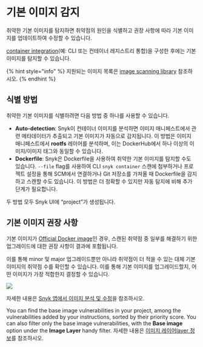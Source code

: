 # 기본 이미지 감지

취약한 기본 이미지를 탐지하면 취약점의 원인을 식별하고 권장 사항에 따라 기본 이미지를 업데이트하여 수정할 수 있습니다.

[container integration](https://docs.snyk.io/snyk-container)(예: CLI 또는 컨테이너 레지스트리 통합)을 구성한 후에는 기본 이미지를 탐지할 수 있습니다.

{% hint style="info" %}
지원되는 이미지 목록은 [image scanning library](../image-scanning-library/) 참조하시오.
{% endhint %}

## 식별 방법

취약한 기본 이미지를 식별하려면 다음 방법 중 하나를 사용할 수 있습니다.

* **Auto-detection**: Snyk이 컨테이너 이미지를 분석하면 이미지 매니페스트에서 관련 메타데이터가 추출되고 기본 이미지가 자동으로 감지됩니다. 이 방법은 이미지 매니페스트에서 **rootfs** 레이어를 분석하며, 이는 DockerHub에서 하나 이상의 이미지/이미지 태그와 동일할 수 있습니다.
* **Dockerfile**: Snyk은 Dockerfile을 사용하여 취약한 기본 이미지를 탐지할 수도 있습니다. `--file` flag를 사용하여 CLI `snyk container` 스캔에 첨부하거나 프로젝트 설정을 통해 SCM에서 연결하거나 Git 저장소를 가져올 때 Dockerfile을 감지하고 스캔할 수도 있습니다. 이 방법은 더 정확할 수 있지만 자동 탐지에 비해 추가 단계가 필요합니다.

두 방법 모두 Snyk UI에 “project”가 생성됩니다.

## 기본 이미지 권장 사항

기본 이미지가 [Official Docker image](https://docs.docker.com/docker-hub/official\_images/)인 경우, 스캔된 취약점 중 일부를 해결하기 위한 업그레이드에 대한 권장 사항이 결과에 포함됩니다.

이를 통해 minor 및 major 업그레이드뿐만 아니라 취약점이 더 적을 수 있는 대체 기본 이미지의 취약점 수를 확인할 수 있습니다. 이를 통해 기본 이미지를 업그레이드할지, 어떤 이미지가 가장 적합한지 결정할 수 있습니다.

![](../../../.gitbook/assets/base-image2.png)

자세한 내용은 [Snyk 앱에서 이미지 분석 및 수정](analysis-and-remediation-for-your-images-from-the-snyk-app.md)을 참조하시오.

You can find the base image vulnerabilities in your project, among the vulnerabilities added by your instructions, sorted by their priority score. You can also filter only the base image vulnerabilities, with the **Base image** option under the **Image Layer** handy filter. 자세한 내용은 [이미지 레이어layer 정보](image-layer-information.md)를 참조하시오.

